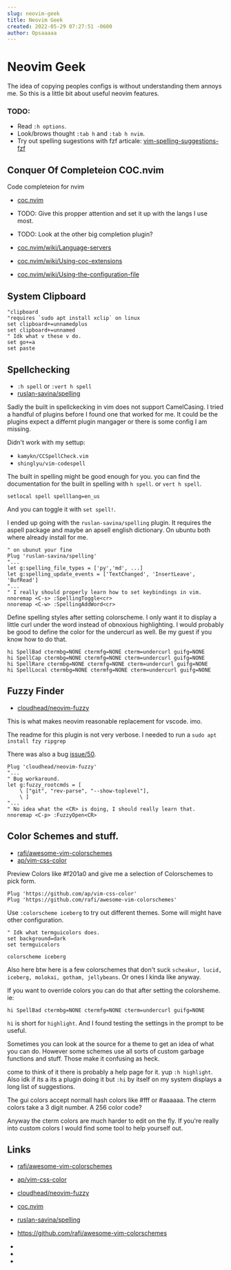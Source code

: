 ```yaml
---
slug: neovim-geek
title: Neovim Geek
created: 2022-05-29 07:27:51 -0600
author: Opsaaaaa
---
```



# Neovim Geek

The idea of copying peoples configs is without understanding them annoys me.
So this is a little bit about useful neovim features.


### TODO:
- Read `:h options`.
- Look/brows thought `:tab h` and `:tab h nvim`.
- Try out spelling sugestions with fzf articale: [vim-spelling-suggestions-fzf](https://coreyja.com/vim-spelling-suggestions-fzf/)


## Conquer Of Completeion COC.nvim

Code completeion for nvim

- [coc.nvim](https://github.com/neoclide/coc.nvim)

- TODO: Give this propper attention and set it up with the langs I use most.
- TODO: Look at the other big completion plugin?

- [coc.nvim/wiki/Language-servers](https://github.com/neoclide/coc.nvim/wiki/Language-servers)
- [coc.nvim/wiki/Using-coc-extensions](https://github.com/neoclide/coc.nvim/wiki/Using-coc-extensions)
- [coc.nvim/wiki/Using-the-configuration-file](https://github.com/neoclide/coc.nvim/wiki/Using-the-configuration-file)



## System Clipboard

```vim
"clipboard
"requires `sudo apt install xclip` on linux
set clipboard+=unnamedplus
set clipboard+=unnamed
" Idk what v these v do.
set go+=a
set paste
```

## Spellchecking

- `:h spell` or `:vert h spell`
- [ruslan-savina/spelling](https://github.com/ruslan-savina/spelling)

Sadly the built in spellckecking in vim does not support CamelCasing.
I tried a handful of plugins before I found one that worked for me.
It could be the plugins expect a differnt plugin mangager or there is some config I am missing.

Didn't work with my settup:
- `kamykn/CCSpellCheck.vim`
- `shinglyu/vim-codespell`


The built in spelling might be good enough for you. you can find the documentation for the built in spelling with `h spell`.
or `vert h spell`. 
```vim
setlocal spell spelllang=en_us
```
And you can toggle it with `set spell!`.


I ended up going with the `ruslan-savina/spelling` plugin.
It requires the aspell package and maybe an apsell english dictionary.
On ubuntu both where already install for me. 
```vim
" on ubunut your fine 
Plug 'ruslan-savina/spelling'
"...
let g:spelling_file_types = ['py','md', ...]
let g:spelling_update_events = ['TextChanged', 'InsertLeave', 'BufRead']
"...
" I really should properly learn how to set keybindings in vim.
nnoremap <C-s> :SpellingToggle<cr>
nnoremap <C-w> :SpellingAddWord<cr>
```

Define spelling styles after setting colorscheme.
I only want it to display a little curl under the word instead of obnoxious highlighting.
I would probably be good to define the color for the undercurl as well.
Be my guest if you know how to do that.
```vim
hi SpellBad ctermbg=NONE ctermfg=NONE cterm=undercurl guifg=NONE
hi SpellCap ctermbg=NONE ctermfg=NONE cterm=undercurl guifg=NONE
hi SpellRare ctermbg=NONE ctermfg=NONE cterm=undercurl guifg=NONE
hi SpellLocal ctermbg=NONE ctermfg=NONE cterm=undercurl guifg=NONE
```


## Fuzzy Finder

- [cloudhead/neovim-fuzzy](https://github.com/cloudhead/neovim-fuzzy)

This is what makes neovim reasonable replacement for vscode. imo.

The readme for this plugin is not very verbose. 
I needed to run a `sudo apt install fzy ripgrep`

There was also a bug [issue/50](https://github.com/cloudhead/neovim-fuzzy/issues/50).
```vim
Plug 'cloudhead/neovim-fuzzy'
"...
" Bug workaround.
let g:fuzzy_rootcmds = [ 
	\ ["git", "rev-parse", "--show-toplevel"],
	\ ]
"...
" No idea what the <CR> is doing, I should really learn that.
nnoremap <C-p> :FuzzyOpen<CR>
```

## Color Schemes and stuff.

- [rafi/awesome-vim-colorschemes](https://github.com/rafi/awesome-vim-colorschemes)
- [ap/vim-css-color](https://github.com/ap/vim-css-color)

Preview Colors like #f201a0
and give me a selection of Colorschemes to pick form.

```vim
Plug 'https://github.com/ap/vim-css-color'
Plug 'https://github.com/rafi/awesome-vim-colorschemes'
```

Use `:colorscheme iceberg` to try out different themes.
Some will might have other configuration.

```vim
" Idk what termguicolors does. 
set background=dark
set termguicolors

colorscheme iceberg
```

Also here btw here is a few colorschemes that don't suck
`scheakur, lucid, iceberg, molokai, gotham, jellybeans`.
Or ones I kinda like anyway.

If you want to override colors you can do that after setting the colorsheme. ie:
```vim
hi SpellBad ctermbg=NONE ctermfg=NONE cterm=undercurl guifg=NONE
```

`hi` is short for `highlight`. 
And I found testing the settings in the prompt to be useful.

Sometimes you can look at the source for a theme to get an idea of what you can do.
However some schemes use all sorts of custom garbage functions and stuff. 
Those make it confusing as heck.

come to think of it there is probably a help page for it. yup `:h highlight`.
Also idk if its a its a plugin doing it but `:hi` by itself on my system displays a long list of suggestions.

The gui colors accept normall hash colors like #fff or #aaaaaa.
The cterm colors take a 3 digit number. A 256 color code?

Anyway the cterm colors are much harder to edit on the fly.
If you're really into custom colors I would find some tool to help yourself out.


## Links

- [rafi/awesome-vim-colorschemes](https://github.com/rafi/awesome-vim-colorschemes)
- [ap/vim-css-color](https://github.com/ap/vim-css-color)
- [cloudhead/neovim-fuzzy](https://github.com/cloudhead/neovim-fuzzy)
- [coc.nvim](https://github.com/neoclide/coc.nvim)
- [ruslan-savina/spelling](https://github.com/ruslan-savina/spelling)



- https://github.com/rafi/awesome-vim-colorschemes
- 
-
-




